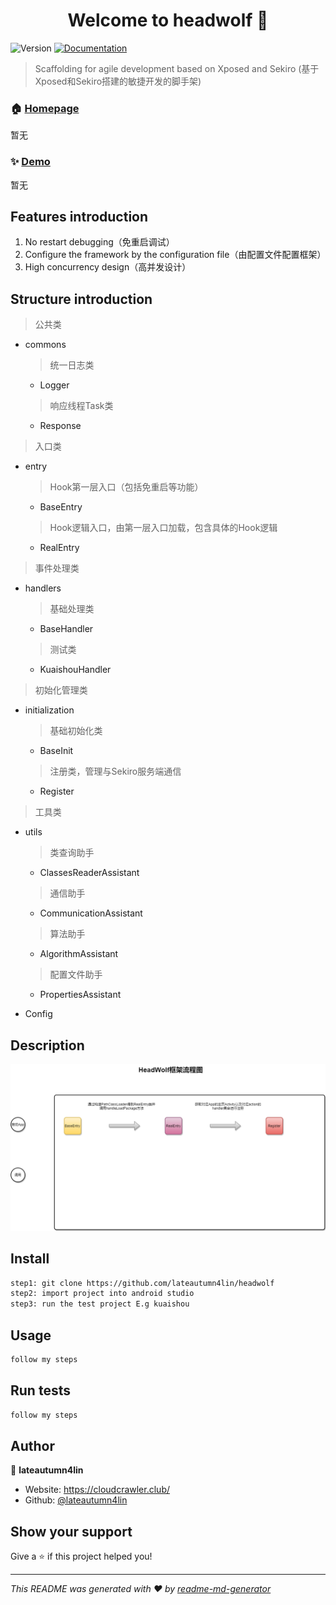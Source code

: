 <h1 align="center">Welcome to headwolf 👋</h1>
<p>
  <img alt="Version" src="https://img.shields.io/badge/version-v0.01-blue.svg?cacheSeconds=2592000" />
  <a href="w文档" target="_blank">
    <img alt="Documentation" src="https://img.shields.io/badge/documentation-yes-brightgreen.svg" />
  </a>
</p>

> Scaffolding for agile development based on Xposed and Sekiro (基于Xposed和Sekiro搭建的敏捷开发的脚手架)

### 🏠 [Homepage]()

暂无

### ✨ [Demo]()

暂无

## Features introduction

1. No restart debugging（免重启调试）
2. Configure the framework by the configuration file（由配置文件配置框架）
3. High concurrency design（高并发设计）

## Structure introduction

> 公共类
- commons 

  > 统一日志类
  - Logger
  
  > 响应线程Task类
  - Response
  
> 入口类 
- entry

  > Hook第一层入口（包括免重启等功能）
  - BaseEntry

  > Hook逻辑入口，由第一层入口加载，包含具体的Hook逻辑
  - RealEntry

> 事件处理类 
- handlers

  > 基础处理类
  - BaseHandler

  > 测试类
  - KuaishouHandler

> 初始化管理类
- initialization

  > 基础初始化类
  - BaseInit

  > 注册类，管理与Sekiro服务端通信
  - Register

> 工具类
- utils

  > 类查询助手
  - ClassesReaderAssistant 

  > 通信助手
  - CommunicationAssistant

  > 算法助手
  - AlgorithmAssistant

  > 配置文件助手
  - PropertiesAssistant
  
- Config

## Description
![相关图示说明](https://github.com/lateautumn4lin/diagrams_dir/blob/master/headwolf_flow.png)

## Install

```sh
step1: git clone https://github.com/lateautumn4lin/headwolf
step2: import project into android studio
step3: run the test project E.g kuaishou
```

## Usage

```sh
follow my steps
```

## Run tests

```sh
follow my steps
```

## Author

👤 **lateautumn4lin**

* Website: https://cloudcrawler.club/
* Github: [@lateautumn4lin](https://github.com/lateautumn4lin)

## Show your support

Give a ⭐️ if this project helped you!

***
_This README was generated with ❤️ by [readme-md-generator](https://github.com/kefranabg/readme-md-generator)_

